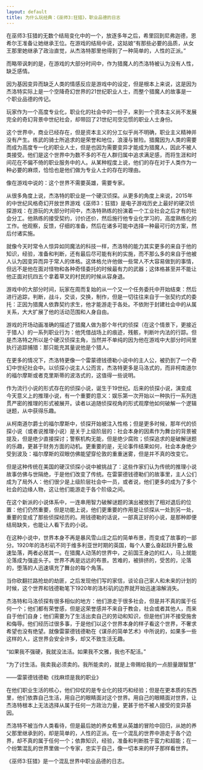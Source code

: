 ```yaml
---
layout: default
title: 为什么玩经典：《巫师3:狂猎》，职业品德的日志
---
```


在巫师3:狂猎的无数个结局变化中的一个，放逐多年之后，希里回到尼弗迦德，恩希尔王准备让她继承王位。在游戏的结局中说，这姑娘“有那些必要的品质，从女王那里她继承了政治直觉，从杰洛特那里他得到了一种简单的，人性的正派。”

而略带讽刺的是，在游戏的大部分时间中，作为猎魔人的杰洛特被认为没有人性，缺乏感情。

因为基因变异而缺乏人类的情感反应是游戏中的设定，但是根本上来说，这是因为杰洛特实际上是一个空降奇幻世界的21世纪职业人士，而整个猎魔人的故事是一个职业品德的传记。

玩家作为一个高度专业化，职业化的社会中的一份子，来到一个资本主义尚不发展完全的奇幻背景中世纪社会，却带回了21世纪司空见惯的职业人士身份。

这个世界中，商业已经存在，但是资本主义的分工似乎尚不明确，职业主义精神并没有产生。练武的骑士所追求的是荣誉和地位，浪漫与冒险。猎魔因为人类的需要而成为高度专一化的职业人士，但是也因为需要变异才能成为猎魔人，因此不被人类接受。他们是这个世界中为数不多的不在人群归属中追求满足感，而将生涯和时间花在不偏不倚的职业服务中的人。从某种程度上说，他们的存在对于人类作为一种必要的麻烦，恰恰也是他们做为专业人士的存在的理由。

像在游戏中说的：这个世界不需要英雄，需要专家。

从很多角度上说，杰洛特的职业是一个硬汉侦探。从更多的角度上来说，2015年的中世纪风格奇幻开放世界游戏《巫师3：狂猎》是电子游戏历史上最好的硬汉侦探游戏：在游玩的大部分时间中，杰洛特熟练的扮演着一个工业社会之后才有的社会分工。他熟练的接受契约，讨价还价，然后施行他专业化学习的，高度熟练化的工作。他观察，反馈，仔细的准备，然后在诸多可能中选择一种最可行的方案，然后付诸实施。

就像今天时常令人惊异如同魔法的科技一样，杰洛特的能力其实更多的来自于他的知识，经验，准备和判断，还有最后尽可能有利的实施，而不那么多的来自于他被人认为因变异而异于常人的体格。这体格允许他做一些常人不大容易做到的事情，但远不是他在面对怪物和各种奇怪委托的时候最有力的武器；这体格甚至并不能让他正面对抗四五个拿着草叉的村民的时候从容身退。

游戏中的大部分时间，玩家在周而复始的从一个又一个任务委托中开始结束：然后进行追踪，判断，战斗，交谈，交换，制作，但是一切往往来自于一张契约式的委托：正因为猎魔人依靠契约求生，他才能游走于各处。不依附于封建社会中的从属关系，大大扩展了他的活动范围和人身自由。

游戏的开场动画准确的描述了猎魔人做为那个年代的侦探（在这个情景下，更接近于猎人）的一系列职业行为：他凭借战场上的痕迹，残骸，判断叶内法的行踪。但是杰洛特之所以是个硬汉侦探主角，当然并不单纯的因为他在游戏中大部分时间里执行追踪捕猎：那只能充其量说他是个猎人。

在更多的情况下，杰洛特更像一个雷蒙德钱德勒小说中的主人公，被扔到了一个奇幻中世纪社会中。以侦探小说主人公而言，杰洛特更多是马洛式的，而非柯南道尔的福尔摩斯或者克里斯蒂的波洛式的，这值得一些说明。

作为流行小说的形式存在的侦探小说，诞生于19世纪。后来的侦探小说，演变成今天意义上的推理小说，有一个重要的意义：娱乐第一次开始以一种执行一系列连贯严密的推理的形式被展开。读者以追随侦探视角的形式观摩他如何破解一个逻辑谜题，从中获得乐趣。

从柯南道尔爵士的福尔摩斯中，侦探开始被注入性格；但是更多时候，那年代的侦探小说（或者说推理小说）是关于上级阶层的：社会本身的因素作为舞台的背景被提及，但是绝少直接探讨；警察机构无能，但是绝少腐败；侦探追求的是破解谜题的乐趣，更甚于财务方面的动机。更重要的是，无论事件结果如何，社会本身绝少受到波及：福尔摩斯的双眼仿佛能望穿伦敦的重重迷雾，但是并不真的改变它。

但是这种传统在美国的硬汉侦探小说中被挑战了：这些作家们认为传统的推理小说故事仿佛与世隔绝，于是他们改变了传统。在雷蒙德钱德勒们的故事里，主人公们成为了局外人：他们很少是上级阶层社会中一员，或者说，他们更多的成为了多个社会的边缘人物，这让他们能游走于各个阶级之间。

在这个新派的小说体系中，一连串用智力破解谜题的演出被放到了相对退后的位置：他们仍然重要，但是功能上说，他们更重要的作用是让侦探从一处到另一处，重要的变成了那些侦探经历的。用钱德勒的话说，一部真正好的小说，是那种即便结局缺失，也能让人看下去的小说。

在这种小说中，世界本身不再是暴风雪山庄之后的简单布景，而变成了故事的一部分。1920年的洛杉矶不同于维多利亚世时期的英国，每个人要么奋起跃升要么极速坠落，两者必居其一。在猎魔人动荡的世界中，之前国王身边的红人，马上就能沦落成为强盗头子。世界不再是远远的布景。苦难的，被排挤的，受苦的，沦落的，堕落的人迅速填充了舞台的每个角落。

当你砍翻拦路抢劫的劫匪，之后发现他们写的家信，谈论自己家人和未来的计划的时候，这个世界和钱德勒笔下1920年的洛杉矶的边界就开始迅速溶解消失。

杰洛特和马洛侦探有很多相似的地方：他们游走于很多社会，但是并不真的属于任何一个；他们都有荣誉感，但是这荣誉感并不来自于教会，社会或者其他人，而来自于他们自身；他们需要为了生活出卖自己的劳动和知识，但是他们并不接受施舍和侮辱。他们经历过很多事，于是他们以这个世界本身的样子看这个世界，不奢求希望也没有绝望。就像雷蒙德钱德勒在《谋杀的简单艺术》中所说的，如果多一些这样的人，这世界会安全许多，却又不致生活无趣。

“如果我不强硬，我就没法活。如果我不文雅，我也不配活。”

“为了讨生活。我卖我必须卖的。我所能卖的，就是上帝赐给我的一点胆量跟智慧”

——雷蒙德钱德勒《找麻烦是我的职业》

在他们职业生活的核心，他们仰仗的是专业化的技巧和经验；但是在更本质的东西里，他们依靠自己生活，用自己的眼睛面对这个世界。用自己的眼睛面对世界，让杰洛特根本上无法选择从属于任何一方政治力量，更甚于他不被人接受的变异基因。

杰洛特不被当作人类看待，但是最后她的养女希里从英雄的冒险中回归，从她的养父那里继承到的，却是简单的，人性的正派。在一个混乱的世界中游走于各个边界，却不真的属于任何一个；依靠知识，经验，准备和判断胜于蛮力和超能；在一个纷繁混乱的世界里做一个专家，忠实于自己，像一切本来的样子那样看世界。

《巫师3:狂猎》是一个混乱世界中职业品德的日志。